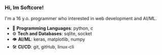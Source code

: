 ### Hi, Im Softcore!

I'm a 16 y.o. programmer who interested in web development and AI/ML.

- 💾 **Programming Languages**: python, c
- ⚙ **Tech and Databases**: sqlite, socket
- 👁 **AI/ML**: keras, matplotlib, numpy
- 🛠 **CI/CD**: git, gitHub, linux-cli
